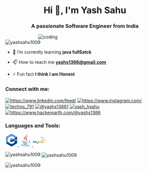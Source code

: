  <h1 align="center">Hi 👋, I'm Yash Sahu</h1>
<h3 align="center">A passionate Software Engineer from India</h3>
<img align="right" alt="coding"width="400" src="https://media.tenor.com/rePDfDWO3XoAAAAd/hacking.gif">

<p align="left"> <img src="https://komarev.com/ghpvc/?username=yashsahu1009&label=Profile%20views&color=0e75b6&style=flat" alt="yashsahu1009" /> </p>

- 🌱 I’m currently learning **java fullSatck**

- 📫 How to reach me **yashs1366@gmail.com**

- ⚡ Fun fact **I think I am Honest**

<h3 align="left">Connect with me:</h3>
<p align="left">
<a href="https://linkedin.com/in/https://www.linkedin.com/feed/" target="blank"><img align="center" src="https://raw.githubusercontent.com/rahuldkjain/github-profile-readme-generator/master/src/images/icons/Social/linked-in-alt.svg" alt="https://www.linkedin.com/feed/" height="30" width="40" /></a>
<a href="https://instagram.com/https://www.instagram.com/" target="blank"><img align="center" src="https://raw.githubusercontent.com/rahuldkjain/github-profile-readme-generator/master/src/images/icons/Social/instagram.svg" alt="https://www.instagram.com/" height="30" width="40" /></a>
<a href="https://www.codechef.com/users/techno_791" target="blank"><img align="center" src="https://cdn.jsdelivr.net/npm/simple-icons@3.1.0/icons/codechef.svg" alt="techno_791" height="30" width="40" /></a>
<a href="https://www.hackerrank.com/@yashs13661" target="blank"><img align="center" src="https://raw.githubusercontent.com/rahuldkjain/github-profile-readme-generator/master/src/images/icons/Social/hackerrank.svg" alt="@yashs13661" height="30" width="40" /></a>
<a href="https://www.leetcode.com/yash_hsahu" target="blank"><img align="center" src="https://raw.githubusercontent.com/rahuldkjain/github-profile-readme-generator/master/src/images/icons/Social/leet-code.svg" alt="yash_hsahu" height="30" width="40" /></a>
<a href="https://www.hackerearth.com/https://www.hackerearth.com/@yashs1366" target="blank"><img align="center" src="https://raw.githubusercontent.com/rahuldkjain/github-profile-readme-generator/master/src/images/icons/Social/hackerearth.svg" alt="https://www.hackerearth.com/@yashs1366" height="30" width="40" /></a>
</p>

<h3 align="left">Languages and Tools:</h3>
<p align="left"> <a href="https://www.w3schools.com/cpp/" target="_blank" rel="noreferrer"> <img src="https://raw.githubusercontent.com/devicons/devicon/master/icons/cplusplus/cplusplus-original.svg" alt="cplusplus" width="40" height="40"/> </a> <a href="https://www.java.com" target="_blank" rel="noreferrer"> <img src="https://raw.githubusercontent.com/devicons/devicon/master/icons/java/java-original.svg" alt="java" width="40" height="40"/> </a> <a href="https://www.mysql.com/" target="_blank" rel="noreferrer"> <img src="https://raw.githubusercontent.com/devicons/devicon/master/icons/mysql/mysql-original-wordmark.svg" alt="mysql" width="40" height="40"/> </a> </p>

<p><img align="left" src="https://github-readme-stats.vercel.app/api/top-langs?username=yashsahu1009&show_icons=true&locale=en&layout=compact" alt="yashsahu1009" /></p>

<p>&nbsp;<img align="center" src="https://github-readme-stats.vercel.app/api?username=yashsahu1009&show_icons=true&locale=en" alt="yashsahu1009" /></p>

<p><img align="center" src="https://github-readme-streak-stats.herokuapp.com/?user=yashsahu1009&" alt="yashsahu1009" /></p>
